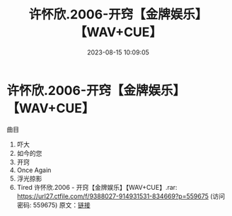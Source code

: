 ﻿---
title: 许怀欣.2006-开窍【金牌娱乐】【WAV+CUE】
date: 2023-08-15 10:09:05
categories: WAV车载音乐、镜像
tags: 华语中文
---
# 许怀欣.2006-开窍【金牌娱乐】【WAV+CUE】

曲目
01. 吓大
02. 如今的您
03. 开窍
04. Once Again
05. 浮光掠影
06. Tired
许怀欣.2006 - 开窍【金牌娱乐】【WAV+CUE】.rar: https://url27.ctfile.com/f/9388027-914931531-834669?p=559675
(访问密码: 559675)
原文：[链接](https://blog.sina.com.cn/s/blog_1647c7e7601031342.html)